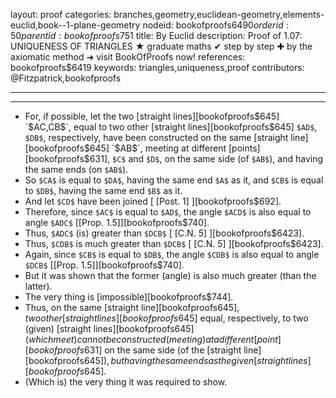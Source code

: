 layout: proof
categories: branches,geometry,euclidean-geometry,elements-euclid,book--1-plane-geometry
nodeid: bookofproofs$6490
orderid: 50
parentid: bookofproofs$751
title: By Euclid
description:  Proof of 1.07: UNIQUENESS OF TRIANGLES &#9733; graduate maths &#10004; step by step &#10010; by the axiomatic method &#10140; visit BookOfProofs now!
references: bookofproofs$6419
keywords: triangles,uniqueness,proof
contributors: @Fitzpatrick,bookofproofs

---


---



* For, if possible, let the two [straight lines][bookofproofs$645] `$AC$`, `$CB$`, equal to two other [straight lines][bookofproofs$645] `$AD$`, `$DB$`, respectively, have been constructed on the same [straight line][bookofproofs$645] `$AB$`, meeting at different [points][bookofproofs$631], `$C$` and `$D$`, on the same side (of `$AB$`), and having the same ends (on `$AB$`).
* So `$CA$` is equal to `$DA$`, having the same end `$A$` as it, and `$CB$` is equal to `$DB$`, having the same end `$B$` as it.
* And let `$CD$` have been joined [ [Post. 1] ][bookofproofs$692].
* Therefore, since `$AC$` is equal to `$AD$`, the angle `$ACD$` is also equal to angle `$ADC$` [[Prop. 1.5]][bookofproofs$740].
* Thus, `$ADC$` (is) greater than `$DCB$` [ [C.N. 5] ][bookofproofs$6423].
* Thus, `$CDB$` is much greater than `$DCB$` [ [C.N. 5] ][bookofproofs$6423].
* Again, since `$CB$` is equal to `$DB$`, the angle `$CDB$` is also equal to angle `$DCB$` [[Prop. 1.5]][bookofproofs$740].
* But it was shown that the former (angle) is also much greater (than the latter).
* The very thing is [impossible][bookofproofs$744].
* Thus, on the same [straight line][bookofproofs$645], two other [straight lines][bookofproofs$645] equal, respectively, to two (given) [straight lines][bookofproofs$645] (which meet) cannot be constructed (meeting) at a different [point][bookofproofs$631] on the same side (of the [straight line][bookofproofs$645]), but having the same ends as the given [straight lines][bookofproofs$645].
* (Which is) the very thing it was required to show.
